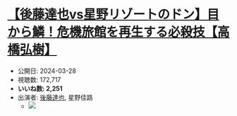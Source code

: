 # [【後藤達也vs星野リゾートのドン】目から鱗！危機旅館を再生する必殺技【高橋弘樹】](https://www.youtube.com/watch?v=4yAHRBlwFgU)
-   公開日: 2024-03-28
-   視聴数: 172,717
-   **いいね数: 2,251**
-   出演者: [後藤達也](/rehacq_fan/people/後藤達也 "wikilink"), 星野佳路
    - [![](https://img.youtube.com/vi/4yAHRBlwFgU/hqdefault.jpg)](https://www.youtube.com/watch?v=4yAHRBlwFgU)
